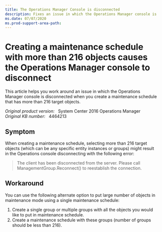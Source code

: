 ```yaml
---
title: The Operations Manager Console is disconnected
description: Fixes an issue in which the Operations Manager console is disconnected when you create a maintenance schedule that has more than 216 target objects.
ms.date: 07/07/2020
ms.prod-support-area-path: 
---
```

# Creating a maintenance schedule with more than 216 objects causes the Operations Manager console to disconnect

This article helps you work around an issue in which the Operations Manager console is disconnected when you create a maintenance schedule that has more than 216 target objects.

_Original product version:_ &nbsp; System Center 2016 Operations Manager  
_Original KB number:_ &nbsp; 4464213

## Symptom

When creating a maintenance schedule, selecting more than 216 target objects (which can be any specific entity instances or groups) might result in the Operations console disconnecting with the following error:

> The client has been disconnected from the server. Please call ManagementGroup.Reconnect() to reestablish the connection.

## Workaround

You can use the following alternate option to put large number of objects in maintenance mode using a single maintenance schedule:

1. Create a single group or multiple groups with all the objects you would like to put in maintenance schedule.
2. Create a maintenance schedule with these groups (number of groups should be less than 216).
